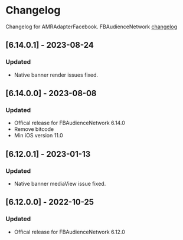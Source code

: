 # Changelog

Changelog for AMRAdapterFacebook. 
FBAudienceNetwork [changelog](https://developers.facebook.com/docs/audience-network/setting-up/platform-setup/ios/changelog)

## [6.14.0.1] - 2023-08-24
### Updated
- Native banner render issues fixed.

## [6.14.0.0] - 2023-08-08
### Updated
- Offical release for FBAudienceNetwork 6.14.0
- Remove bitcode
- Min iOS version 11.0

## [6.12.0.1] - 2023-01-13
### Updated
- Native banner mediaView issue fixed.

## [6.12.0.0] - 2022-10-25
### Updated
- Offical release for FBAudienceNetwork 6.12.0
